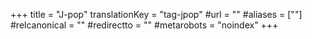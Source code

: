 +++
title = "J-pop"
translationKey = "tag-jpop"
#url = ""
#aliases = [""]
#relcanonical = ""
#redirectto = ""
#metarobots = "noindex"
+++
